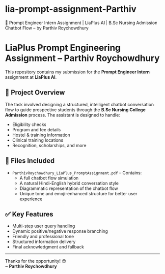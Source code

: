 # lia-prompt-assignment-Parthiv
📄 Prompt Engineer Intern Assignment | LiaPlus AI | B.Sc Nursing Admission Chatbot Flow – by Parthiv Roychowdhury


# LiaPlus Prompt Engineering Assignment – Parthiv Roychowdhury

This repository contains my submission for the **Prompt Engineer Intern** assignment at **LiaPlus AI**.

## 🧠 Project Overview
The task involved designing a structured, intelligent chatbot conversation flow to guide prospective students through the **B.Sc Nursing College Admission** process. The assistant is designed to handle:
- Eligibility checks
- Program and fee details
- Hostel & training information
- Clinical training locations
- Recognition, scholarships, and more

## 📄 Files Included
- `ParthivRoychowdhury_LiaPlus_PromptAssignment.pdf` – Contains:
  - A full chatbot flow simulation
  - A natural Hindi-English hybrid conversation style
  - Diagrammatic representation of the chatbot flow
  - Unique tone and emoji-enhanced structure for better user experience

## ✅ Key Features
- Multi-step user query handling
- Dynamic positive/negative response branching
- Friendly and professional tone
- Structured information delivery
- Final acknowledgment and fallback

---

Thanks for the opportunity! 😊  
**~ Parthiv Roychowdhury**
